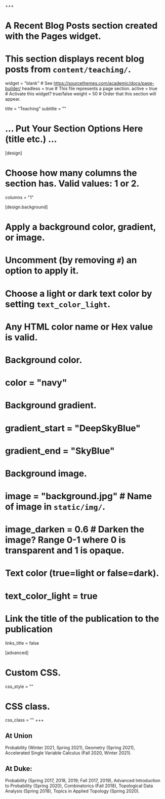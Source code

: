 +++
# A Recent Blog Posts section created with the Pages widget.
# This section displays recent blog posts from `content/teaching/`.

widget = "blank"  # See https://sourcethemes.com/academic/docs/page-builder/
headless = true  # This file represents a page section.
active = true  # Activate this widget? true/false
weight = 50  # Order that this section will appear.

title = "Teaching"
subtitle = ""

# ... Put Your Section Options Here (title etc.) ...
[design]
  # Choose how many columns the section has. Valid values: 1 or 2.
  columns = "1"

[design.background]
  # Apply a background color, gradient, or image.
  #   Uncomment (by removing `#`) an option to apply it.
  #   Choose a light or dark text color by setting `text_color_light`.
  #   Any HTML color name or Hex value is valid.

  # Background color.
  # color = "navy"

  # Background gradient.
  # gradient_start = "DeepSkyBlue"
  # gradient_end = "SkyBlue"

  # Background image.
  # image = "background.jpg"  # Name of image in `static/img/`.
  # image_darken = 0.6  # Darken the image? Range 0-1 where 0 is transparent and 1 is opaque.

  # Text color (true=light or false=dark).
  # text_color_light = true  

  # Link the title of the publication to the publication
   links_title = false

[advanced]
 # Custom CSS.
 css_style = ""

 # CSS class.
 css_class = ""
+++
## At Union

Probability (Winter 2021, Spring 2021), Geometry (Spring 2021), Accelerated Single Variable Calculus (Fall 2020, Winter 2021).

## At Duke:

Probability (Spring 2017, 2018, 2019; Fall 2017, 2019), Advanced Introduction to Probability (Spring 2020), Combinatorics (Fall 2018), Topological Data Analysis (Spring 2018), Topics in Applied Topology (Spring 2020).
